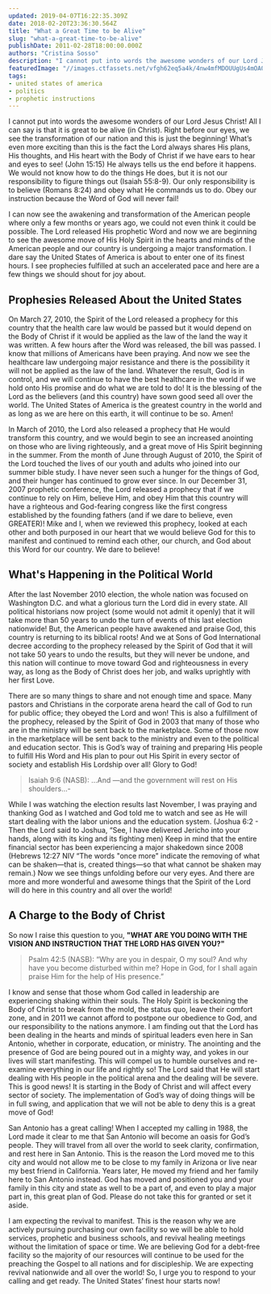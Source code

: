 ```yaml
---
updated: 2019-04-07T16:22:35.309Z
date: 2018-02-20T23:36:30.564Z
title: "What a Great Time to be Alive"
slug: "what-a-great-time-to-be-alive"
publishDate: 2011-02-28T18:00:00.000Z
authors: "Cristina Sosso"
description: "I cannot put into words the awesome wonders of our Lord Jesus Christ! All I can say is that it is great to be alive (in Christ). Right before our eyes, we see the transformation of our nation and this is just the beginning! What’s even more exciting than this is the fact the..."
featuredImage: "//images.ctfassets.net/vfgh62eq5a4k/4nw4mfMDOUUgUs4mOA08My/ac407c2b321fffd8b6052662550eb959/kristina-wagner-357533-unsplash__1_.jpg"
tags:
- united states of america
- politics
- prophetic instructions
---
```

I cannot put into words the awesome wonders of our Lord Jesus Christ! All I can say is that it is great to be alive (in Christ). Right before our eyes, we see the transformation of our nation and this is just the beginning! What’s even more exciting than this is the fact the Lord always shares His plans, His thoughts, and His heart with the Body of Christ if we have ears to hear and eyes to see! (John 15:15) He always tells us the end before it happens. We would not know how to do the things He does, but it is not our responsibility to figure things out (Isaiah 55:8-9). Our only responsibility is to believe (Romans 8:24) and obey what He commands us to do. Obey our instruction because the Word of God will never fail!

I can now see the awakening and transformation of the American people where only a few months or years ago, we could not even think it could be possible. The Lord released His prophetic Word and now we are beginning to see the awesome move of His Holy Spirit in the hearts and minds of the American people and our country is undergoing a major transformation. I dare say the United States of America is about to enter one of its finest hours. I see prophecies fulfilled at such an accelerated pace and here are a few things we should shout for joy about.

## Prophesies Released About the United States

On March 27, 2010, the Spirit of the Lord released a prophecy for this country that the health care law would be passed but it would depend on the Body of Christ if it would be applied as the law of the land the way it was written. A few hours after the Word was released, the bill was passed. I know that millions of Americans have been praying. And now we see the healthcare law undergoing major resistance and there is the possibility it will not be applied as the law of the land. Whatever the result, God is in control, and we will continue to have the best healthcare in the world if we hold onto His promise and do what we are told to do! It is the blessing of the Lord as the believers (and this country) have sown good seed all over the world. The United States of America is the greatest country in the world and as long as we are here on this earth, it will continue to be so. Amen!

In March of 2010, the Lord also released a prophecy that He would transform this country, and we would begin to see an increased anointing on those who are living righteously, and a great move of His Spirit beginning in the summer. From the month of June through August of 2010, the Spirit of the Lord touched the lives of our youth and adults who joined into our summer bible study. I have never seen such a hunger for the things of God, and their hunger has continued to grow ever since.
In our December 31, 2007 prophetic conference, the Lord released a prophecy that if we continue to
rely on Him, believe Him, and obey Him that this country will have a righteous and God-fearing congress like the first congress established by the founding fathers (and if we dare to believe, even GREATER)! Mike and I, when we reviewed this prophecy, looked at each other and both purposed in our heart that we would believe God for this to manifest and continued to remind each other, our church, and God about this Word for our country. We dare to believe!

## What's Happening in the Political World
After the last November 2010 election, the whole nation was focused on Washington D.C. and what a glorious turn the Lord did in every state. All political historians now project (some would not admit it openly) that it will take more than 50 years to undo the turn of events of this last election nationwide! But, the American people have awakened and praise God, this country is returning to its biblical roots! And we at Sons of God International decree according to the prophecy released by the Spirit of God that it will not take 50 years to undo the results, but they will never be undone, and this nation will continue to move toward God and righteousness in every way, as long as the Body of Christ does her job, and walks uprightly with her first Love.

There are so many things to share and not enough time and space. Many pastors and Christians in the corporate arena heard the call of God to run for public office; they obeyed the Lord and won! This is also a fulfillment of the prophecy, released by the Spirit of God in 2003 that many of those who are in the ministry will be sent back to the marketplace. Some of those now in the marketplace will be sent back to the ministry and even to the political and education sector. This is God’s way of training and preparing His people to fulfill His Word and His plan to pour out His Spirit in every sector of society and establish His Lordship over all! Glory to God!

> Isaiah 9:6 (NASB): …And —and the government will rest on His shoulders…-

While I was watching the election results last November, I was praying and thanking God as I watched and God told me to watch and see as He will start dealing with the labor unions and the education system. (Joshua 6:2 - Then the Lord said to Joshua, “See, I have delivered Jericho into your hands, along with its king and its fighting men) Keep in mind that the entire financial sector has been experiencing a major shakedown since 2008 (Hebrews 12:27 NIV “The words "once more" indicate the removing of what can be shaken—that is, created things—so that what cannot be shaken may remain.) Now we see things unfolding before our very eyes. And there are more and more wonderful and awesome things that the Spirit of the Lord will do here in this country and all over the world!

## A Charge to the Body of Christ
So now I raise this question to you, __"WHAT ARE YOU DOING WITH THE VISION AND INSTRUCTION THAT THE LORD HAS GIVEN YOU?"__

> Psalm 42:5 (NASB): “Why are you in despair, O my soul? And why have you become disturbed within me? Hope in God, for I shall again praise Him for the help of His presence.”

I know and sense that those whom God called in leadership are experiencing shaking within their souls. The Holy Spirit is beckoning the Body of Christ to break from the mold, the status quo, leave their comfort zone, and in 2011 we cannot afford to postpone our obedience to God, and our responsibility to the nations anymore. I am finding out that the Lord has been dealing in the hearts and minds of spiritual leaders even here in San Antonio, whether in corporate, education, or ministry. The anointing and the presence of God are being poured out in a mighty way, and yokes in our lives will start manifesting. This will compel us to humble ourselves and re-examine everything in our life and rightly so! The Lord said that He will start dealing with His people in the political arena and the dealing will be severe. This is good news! It is starting in the Body of Christ and will affect every sector of society. The implementation of God’s way of doing things will be in full swing, and application that we will not be able to deny this is a great move of God!

San Antonio has a great calling! When I accepted my calling in 1988, the Lord made it clear to me that San Antonio will become an oasis for God’s people. They will travel from all over the world to seek clarity, confirmation, and rest here in San Antonio. This is the reason the Lord moved me to this city and would not allow me to be close to my family in Arizona or live near my best friend in California. Years later, He moved my friend and her family here to San Antonio instead. God has moved and positioned you and your family in this city and state as well to be a part of, and even to play a major part in, this great plan of God. Please do not take this for granted or set it aside.

I am expecting the revival to manifest. This is the reason why we are actively pursuing purchasing our own facility so we will be able to hold services, prophetic and business schools, and revival healing meetings without the limitation of space or time. We are believing God for a debt-free facility so the majority of our resources will continue to be used for the preaching the Gospel to all nations and for discipleship. We are expecting revival nationwide and all over the world! So, I urge you to respond to your calling and get ready. The United States’ finest hour starts now!
